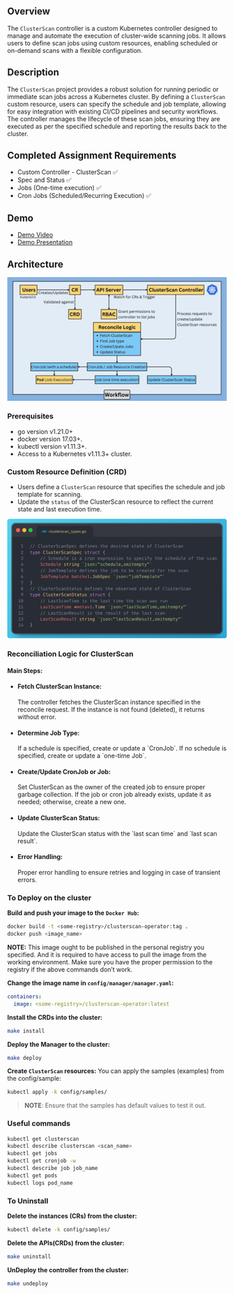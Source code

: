 ## Overview
The `ClusterScan` controller is a custom Kubernetes controller designed to manage and automate the execution of cluster-wide scanning jobs. It allows users to define scan jobs using custom resources, enabling scheduled or on-demand scans with a flexible configuration.

## Description
The `ClusterScan` project provides a robust solution for running periodic or immediate scan jobs across a Kubernetes cluster. By defining a `ClusterScan` custom resource, users can specify the schedule and job template, allowing for easy integration with existing CI/CD pipelines and security workflows. The controller manages the lifecycle of these scan jobs, ensuring they are executed as per the specified schedule and reporting the results back to the cluster.

## Completed Assignment Requirements

- Custom Controller - ClusterScan ✅
- Spec and Status ✅
- Jobs (One-time execution) ✅
- Cron Jobs (Scheduled/Recurring Execution) ✅

## Demo

- [Demo Video]()
- [Demo Presentation]()
## Architecture

![Workflow Diagram](./Architecture/NewArchitectutre.jpg)
### Prerequisites
- go version v1.21.0+
- docker version 17.03+.
- kubectl version v1.11.3+.
- Access to a Kubernetes v1.11.3+ cluster.

### Custom Resource Definition (CRD)
- Users define a `ClusterScan` resource that specifies the schedule and job template for scanning.
- Update the `status` of the ClusterScan resource to reflect the current state and last execution time.

![Workflow Diagram](./Architecture/CRD.png)

### Reconciliation Logic for ClusterScan

#### Main Steps:

- <h4>Fetch ClusterScan Instance:</h4>The controller fetches the ClusterScan instance specified in the reconcile request. If the instance is not found (deleted), it returns without error.

- <h4>Determine Job Type:</h4>If a schedule is specified, create or update a `CronJob`. If no schedule is specified, create or update a `one-time Job`.


- <h4>Create/Update CronJob or Job:</h4>Set ClusterScan as the owner of the created job to ensure proper garbage collection. If the job or cron job already exists, update it as needed; otherwise, create a new one.
- <h4>Update ClusterScan Status:</h4> Update the ClusterScan status with the `last scan time` and `last scan result`.
- <h4>Error Handling:</h4>Proper error handling to ensure retries and logging in case of transient errors.

### To Deploy on the cluster
**Build and push your image to the `Docker Hub`:**

```sh
docker build -t <some-registry>/clusterscan-operator:tag .
docker push <image_name>
```

**NOTE:** This image ought to be published in the personal registry you specified.
And it is required to have access to pull the image from the working environment.
Make sure you have the proper permission to the registry if the above commands don’t work.

**Change the image name in `config/manager/manager.yaml`:**

```yaml
containers:
  image: <some-registry>/clusterscan-operator:latest
```


**Install the CRDs into the cluster:**

```sh
make install
```

**Deploy the Manager to the cluster:**

```sh
make deploy
```

**Create `ClusterScan` resources:**
You can apply the samples (examples) from the config/sample:

```sh
kubectl apply -k config/samples/
```

>**NOTE**: Ensure that the samples has default values to test it out.

### Useful commands
```sh
kubectl get clusterscan
kubectl describe clusterscan <scan_name>
kubectl get jobs
kubectl get cronjob -w
kubectl describe job job_name
kubectl get pods
kubectl logs pod_name
```
### To Uninstall
**Delete the instances (CRs) from the cluster:**

```sh
kubectl delete -k config/samples/
```

**Delete the APIs(CRDs) from the cluster:**

```sh
make uninstall
```

**UnDeploy the controller from the cluster:**

```sh
make undeploy
```
